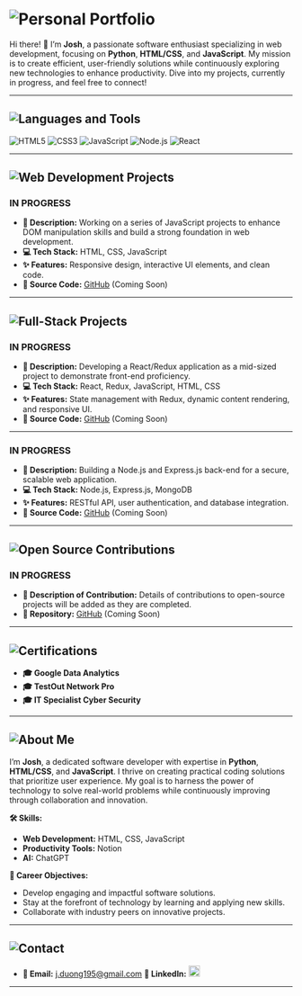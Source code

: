 # ![Personal Portfolio](https://img.shields.io/badge/Personal%20Portfolio-2C3E50?style=for-the-badge&logo=github)

Hi there! 👋 I’m **Josh**, a passionate software enthusiast specializing in web development, focusing on **Python**, **HTML/CSS**, and **JavaScript**. My mission is to create efficient, user-friendly solutions while continuously exploring new technologies to enhance productivity. Dive into my projects, currently in progress, and feel free to connect!

---

## ![Languages and Tools](https://img.shields.io/badge/Languages%20and%20Tools-34495E?style=for-the-badge&logo=tools)

![HTML5](https://img.shields.io/badge/HTML5-E34F26?style=for-the-badge&logo=html5&logoColor=white) 
![CSS3](https://img.shields.io/badge/CSS3-1572B6?style=for-the-badge&logo=css3&logoColor=white) 
![JavaScript](https://img.shields.io/badge/JavaScript-F7DF1E?style=for-the-badge&logo=javascript&logoColor=black) 
![Node.js](https://img.shields.io/badge/Node.js-339933?style=for-the-badge&logo=node.js&logoColor=white) 
![React](https://img.shields.io/badge/React-61DAFB?style=for-the-badge&logo=react&logoColor=black)

---

## ![Web Development Projects](https://img.shields.io/badge/Web%20Development%20Projects-2C3E50?style=for-the-badge&logo=freecodecamp)

### **IN PROGRESS**
- **📝 Description:** Working on a series of JavaScript projects to enhance DOM manipulation skills and build a strong foundation in web development.
- **💻 Tech Stack:** HTML, CSS, JavaScript
- **✨ Features:** Responsive design, interactive UI elements, and clean code.
- **🔗 Source Code:** [GitHub](#) (Coming Soon)

---

## ![Full-Stack Projects](https://img.shields.io/badge/Full%20Stack%20Projects-2C3E50?style=for-the-badge&logo=github)

### **IN PROGRESS**
- **📝 Description:** Developing a React/Redux application as a mid-sized project to demonstrate front-end proficiency.
- **💻 Tech Stack:** React, Redux, JavaScript, HTML, CSS
- **✨ Features:** State management with Redux, dynamic content rendering, and responsive UI.
- **🔗 Source Code:** [GitHub](#) (Coming Soon)

---

### **IN PROGRESS**
- **📝 Description:** Building a Node.js and Express.js back-end for a secure, scalable web application.
- **💻 Tech Stack:** Node.js, Express.js, MongoDB
- **✨ Features:** RESTful API, user authentication, and database integration.
- **🔗 Source Code:** [GitHub](#) (Coming Soon)

---

## ![Open Source Contributions](https://img.shields.io/badge/Open%20Source%20Contributions-2C3E50?style=for-the-badge&logo=github)

### **IN PROGRESS**
- **🔧 Description of Contribution:** Details of contributions to open-source projects will be added as they are completed.
- **📂 Repository:** [GitHub](#) (Coming Soon)

---

## ![Certifications](https://img.shields.io/badge/Certifications-34495E?style=for-the-badge&logo=github)

- **🎓 Google Data Analytics**
- **🎓 TestOut Network Pro**
- **🎓 IT Specialist Cyber Security**

---

## ![About Me](https://img.shields.io/badge/About%20Me-34495E?style=for-the-badge&logo=github)

I’m **Josh**, a dedicated software developer with expertise in **Python**, **HTML/CSS**, and **JavaScript**. I thrive on creating practical coding solutions that prioritize user experience. My goal is to harness the power of technology to solve real-world problems while continuously improving through collaboration and innovation.

**🛠️ Skills:**
- **Web Development:** HTML, CSS, JavaScript
- **Productivity Tools:** Notion
- **AI:** ChatGPT

**🎯 Career Objectives:**
- Develop engaging and impactful software solutions.
- Stay at the forefront of technology by learning and applying new skills.
- Collaborate with industry peers on innovative projects.

---

## ![Contact](https://img.shields.io/badge/Contact-34495E?style=for-the-badge&logo=github)

- **📧 Email:** [j.duong195@gmail.com](mailto:j.duong195@gmail.com)
**🔗 LinkedIn:** [<img src="https://cdn-icons-png.flaticon.com/512/174/174857.png" alt="LinkedIn" style="width:20px; height:20px;">](https://www.linkedin.com/in/j-duong-199997321/)



---
